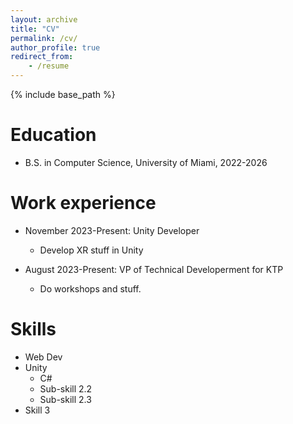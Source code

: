 ```yaml
---
layout: archive
title: "CV"
permalink: /cv/
author_profile: true
redirect_from:
    - /resume
---
```


{% include base_path %}

# Education

-   B.S. in Computer Science, University of Miami, 2022-2026

# Work experience

-   November 2023-Present: Unity Developer

    -   Develop XR stuff in Unity

-   August 2023-Present: VP of Technical Developerment for KTP
    -   Do workshops and stuff.

# Skills

-   Web Dev
-   Unity
    -   C#
    -   Sub-skill 2.2
    -   Sub-skill 2.3
-   Skill 3
